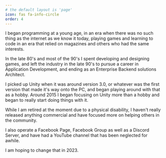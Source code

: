 ```yaml
---
# the default layout is 'page'
icon: fas fa-info-circle
order: 4
---
```


I began programming at a young age, in an era when there was no such thing as the internet as we know it today, playing games and learning to code in an era that relied on magazines and others who had the same interests.

In the late 80's and most of the 90's I spent developing and designing games, and left the industry in the late 90's to pursue a career in Application Development, and ending as an  Enterprise Backend solutions Architect.

I picked up Unity when it was around version 3.0, or whatever was the first version that made it's way onto the PC, and began playing around with that as a hobby. Around 2015 I began focusing on Unity more than a hobby and began to really start doing things with it.

While I am retired at the moment due to a physical disability, I haven't really released anything commercial and have focused more on helping others in the community.

I also operate a Facebook Page, Facebook Group as well as a Discord Server, and have had a YouTube channel that has been neglected for awhile. 

I am hoping to change that in 2023.


